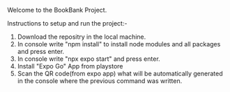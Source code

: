 Welcome to the BookBank Project.

Instructions to setup and run the project:-

1) Download the repositry in the local machine.
2) In console write "npm install" to install node modules and all packages and press enter.
3) In console write "npx expo start" and press enter.
4) Install "Expo Go" App from playstore
5) Scan the QR code(from expo app) what will be automatically generated in the console where the previous command was written.
